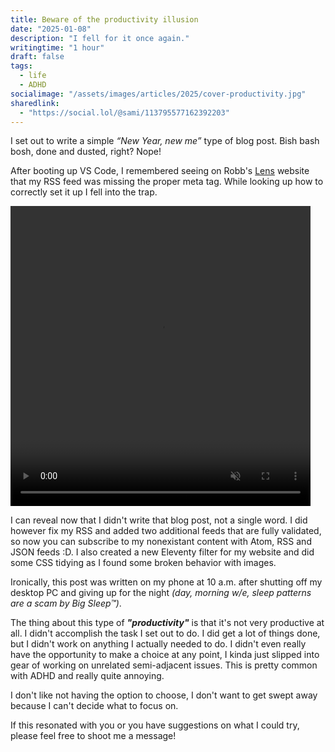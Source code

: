 ```yaml
---
title: Beware of the productivity illusion
date: "2025-01-08"
description: "I fell for it once again."
writingtime: "1 hour"
draft: false
tags:
  - life
  - ADHD
socialimage: "/assets/images/articles/2025/cover-productivity.jpg"
sharedlink: 
  - "https://social.lol/@sami/113795577162392203"
---
```


I set out to write a simple _“New Year, new me”_ type of blog post. Bish bash bosh, done and dusted, right? Nope!

After booting up VS Code, I remembered seeing on Robb's [Lens](https://lens.rknight.me) website that my RSS feed was missing the proper meta tag. While looking up how to correctly set it up I fell into the trap.

<video width="480" height="480" autoplay loop muted>
  <source src="/assets/media/birds.webm" type="video/mp4">
</video>

I can reveal now that I didn't write that blog post, not a single word. I did however fix my RSS and added two additional feeds that are fully validated, so now you can subscribe to my nonexistant content with Atom, RSS and JSON feeds :D. I also created a new Eleventy filter for my website and did some CSS tidying as I found some broken behavior with images.

Ironically, this post was written on my phone at 10 a.m. after shutting off my desktop PC and giving up for the night _(day, morning w/e, sleep patterns are a scam by Big Sleep™)_.

The thing about this type of ___"productivity"___ is that it's not very productive at all. I didn't accomplish the task I set out to do. I did get a lot of things done, but I didn't work on anything I actually needed to do. I didn't even really have the opportunity to make a choice at any point, I kinda just slipped into gear of working on unrelated semi-adjacent issues. This is pretty common with ADHD and really quite annoying.

I don't like not having the option to choose, I don't want to get swept away because I can't decide what to focus on.

If this resonated with you or you have suggestions on what I could try, please feel free to shoot me a message!
